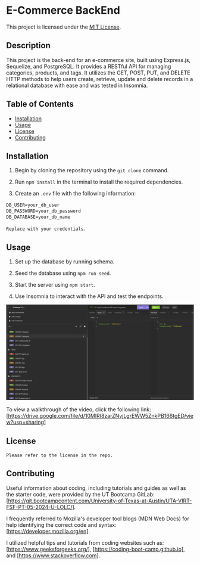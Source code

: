# E-Commerce BackEnd

This project is licensed under the [MIT License](https://opensource.org/licenses/MIT).

## Description
This project is the back-end for an e-commerce site, built using Express.js, Sequelize, and PostgreSQL. It provides a RESTful API for managing categories, products, and tags. It utilizes the GET, POST, PUT, and DELETE HTTP methods to help users create, retrieve, update and delete records in a relational database with ease and was tested in Insomnia.

## Table of Contents
  - [Installation](#installation)
  - [Usage](#usage)
  - [License](#license)
  - [Contributing](#contributing)

  ## Installation
  
  1. Begin by cloning the repository using the `git clone` command.

  2. Run `npm install` in the terminal to install the required dependencies.

  3. Create an `.env` file with the following information:
  
    DB_USER=your_db_user
    DB_PASSWORD=your_db_password
    DB_DATABASE=your_db_name
  
    Replace with your credentials.
  
  ## Usage

  1. Set up the database by running schema.

  2. Seed the database using `npm run seed`.

  3. Start the server using `npm start`.

  4. Use Insomnia to interact with the API and test the endpoints.

  ![Screenshot of Insomnia](/images/Insomnia.png)

  To view a walkthrough of the video, click the following link: [https://drive.google.com/file/d/10MlRI8zarZNvjLgrEWW5ZnkPB166tgED/view?usp=sharing]

  ## License
    
    Please refer to the license in the repo.

  ## Contributing
  
  Useful information about coding, including tutorials and guides as well as the starter code, were provided by the UT Bootcamp GitLab: [https://git.bootcampcontent.com/University-of-Texas-at-Austin/UTA-VIRT-FSF-PT-05-2024-U-LOLC/].
    
  I frequently referred to Mozilla's developer tool blogs (MDN Web Docs) for help identifying the correct code and syntax: [https://developer.mozilla.org/en].
  
  I utilized helpful tips and tutorials from coding websites such as: [https://www.geeksforgeeks.org/], [https://coding-boot-camp.github.io], and [https://www.stackoverflow.com].